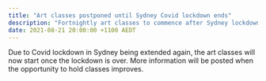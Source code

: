 ```yaml
---
title: "Art classes postponed until Sydney Covid lockdown ends"
description: "Fortnightly art classes to commence after Sydney lockdown"
date: 2021-08-21 20:00:00 +1100 AEDT
---
```


Due to Covid lockdown in Sydney being extended again, the art classes will now start once the lockdown is over. More information will be posted when the opportunity to hold classes improves.